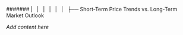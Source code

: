 ####### |   |   |   |   |   |   ├── Short-Term Price Trends vs. Long-Term Market Outlook

*Add content here*